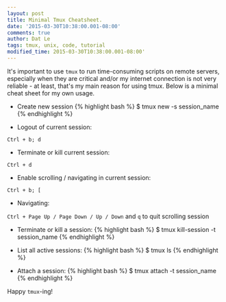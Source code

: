 ```yaml
---
layout: post
title: Minimal Tmux Cheatsheet.
date: '2015-03-30T10:38:00.001-08:00'
comments: true
author: Dat Le
tags: tmux, unix, code, tutorial
modified_time: 2015-03-30T10:38:00.001-08:00'
---
```


It's important to use `tmux` to run time-consuming scripts on remote servers, especially when they are critical and/or my internet connection is not very reliable - at least, that's my main reason for using tmux. Below is a minimal cheat sheet for my own usage.

- Create new session
{% highlight bash %}
$ tmux new -s session_name
{% endhighlight %}

- Logout of current session:

`Ctrl + b; d`

- Terminate or kill current session:

`Ctrl + d`

- Enable scrolling / navigating in current session:

`Ctrl + b; [`

- Navigating:

`Ctrl + Page Up / Page Down / Up / Down` and `q` to quit scrolling session

- Terminate or kill a session:
{% highlight bash %}
$ tmux kill-session -t session_name
{% endhighlight %}

- List all active sessions:
{% highlight bash %}
$ tmux ls
{% endhighlight %}

- Attach a session:
{% highlight bash %}
$ tmux attach -t session_name
{% endhighlight %}

Happy `tmux`-ing!